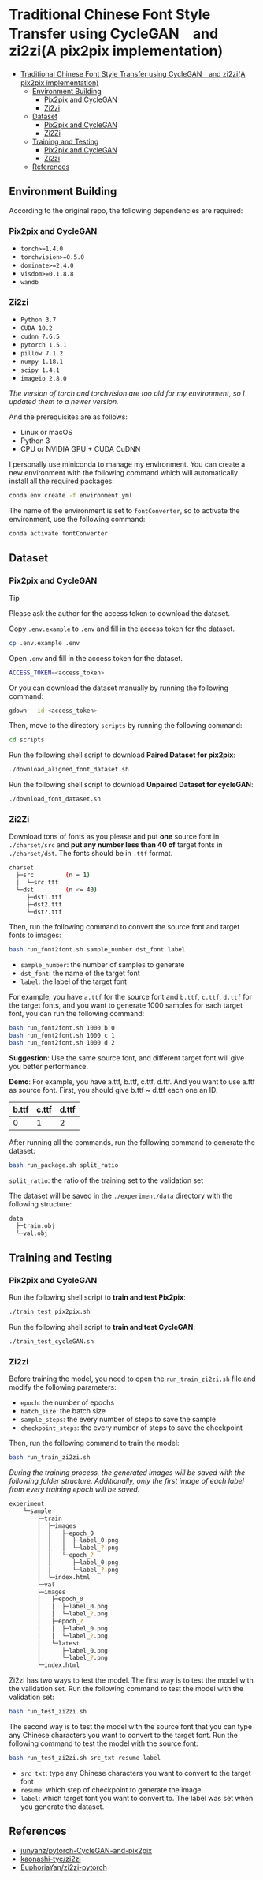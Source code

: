 # Traditional Chinese Font Style Transfer using CycleGAN　and zi2zi(A pix2pix implementation)

- [Traditional Chinese Font Style Transfer using CycleGAN　and zi2zi(A pix2pix implementation)](#traditional-chinese-font-style-transfer-using-cycleganand-zi2zia-pix2pix-implementation)
  - [Environment Building](#environment-building)
    - [Pix2pix and CycleGAN](#pix2pix-and-cyclegan)
    - [Zi2zi](#zi2zi)
  - [Dataset](#dataset)
    - [Pix2pix and CycleGAN](#pix2pix-and-cyclegan-1)
    - [Zi2Zi](#zi2zi-1)
  - [Training and Testing](#training-and-testing)
    - [Pix2pix and CycleGAN](#pix2pix-and-cyclegan-2)
    - [Zi2zi](#zi2zi-2)
  - [References](#references)

## Environment Building

According to the original repo, the following dependencies are required:
### Pix2pix and CycleGAN
- `torch>=1.4.0`
- `torchvision>=0.5.0`
- `dominate>=2.4.0`
- `visdom>=0.1.8.8`
- `wandb`
### Zi2zi
- `Python 3.7`
- `CUDA 10.2`
- `cudnn 7.6.5`
- `pytorch 1.5.1`
- `pillow 7.1.2`
- `numpy 1.18.1`
- `scipy 1.4.1`
- `imageio 2.8.0`

*The version of torch and torchvision are too old for my environment, so I updated them to a newer version.*

And the prerequisites are as follows:

- Linux or macOS
- Python 3
- CPU or NVIDIA GPU + CUDA CuDNN

I personally use miniconda to manage my environment. You can create a new environment with the following command which will automatically install all the required packages:

```bash
conda env create -f environment.yml
```
The name of the environment is set to `fontConverter`, so to activate the environment, use the following command:

```bash
conda activate fontConverter
```

## Dataset
### Pix2pix and CycleGAN
> [!TIP]
> Please ask the author for the access token to download the dataset.

Copy `.env.example` to `.env` and fill in the access token for the dataset.

```bash
cp .env.example .env
```

Open `.env` and fill in the access token for the dataset.

```bash
ACCESS_TOKEN=<access_token>
```

Or you can download the dataset manually by running the following command:

```bash
gdown --id <access_token>
```

Then, move to the directory `scripts` by running the following command:

```bash
cd scripts
```

Run the following shell script to download **Paired Dataset for pix2pix**:

```bash
./download_aligned_font_dataset.sh
```

Run the following shell script to download **Unpaired Dataset for cycleGAN**:

```bash
./download_font_dataset.sh
```
### Zi2Zi
Download tons of fonts as you please and put **one** source font in `./charset/src` and **put any number less than 40 of** target fonts in `./charset/dst`. The fonts should be in `.ttf` format.
```bash
charset
  ├─src         (n = 1)
  │  └─src.ttf
  └─dst         (n <= 40)
     ├─dst1.ttf
     ├─dst2.ttf
     └─dst?.ttf
```
Then, run the following command to convert the source font and target fonts to images:

```bash
bash run_font2font.sh sample_number dst_font label
```
- `sample_number`: the number of samples to generate
- `dst_font`: the name of the target font
- `label`: the label of the target font

For example, you have `a.ttf` for the source font and `b.ttf`, `c.ttf`, `d.ttf` for the target fonts, and you want to generate 1000 samples for each target font, you can run the following command:

```bash
bash run_font2font.sh 1000 b 0
bash run_font2font.sh 1000 c 1
bash run_font2font.sh 1000 d 2
```
**Suggestion**: Use the same source font, and different target font will give you better performance.

**Demo**: For example, you have a.ttf, b.ttf, c.ttf, d.ttf. And you want to use a.ttf as source font. First, you should give b.ttf ~ d.ttf each one an ID.

| b.ttf | c.ttf | d.ttf |
| ----- | ----- | ----- |
| 0     | 1     | 2     |

After running all the commands, run the following command to generate the dataset:

```bash
bash run_package.sh split_ratio
```
`split_ratio`: the ratio of the training set to the validation set

The dataset will be saved in the `./experiment/data` directory with the following structure:

```bash
data
  ├─train.obj
  └─val.obj
```
## Training and Testing

### Pix2pix and CycleGAN

Run the following shell script to **train and test Pix2pix**:

```bash
./train_test_pix2pix.sh
```

Run the following shell script to **train and test CycleGAN**:

```bash
./train_test_cycleGAN.sh
```
### Zi2zi
Before training the model, you need to open the `run_train_zi2zi.sh` file and modify the following parameters:
- `epoch`: the number of epochs
- `batch_size`: the batch size
- `sample_steps`: the every number of steps to save the sample
- `checkpoint_steps`: the every number of steps to save the checkpoint

Then, run the following command to train the model:

```bash
bash run_train_zi2zi.sh
```

*During the training process, the generated images will be saved with the following folder structure. Additionally, only the first image of each label from every training epoch will be saved.*

```sh
experiment
    └─sample
        ├─train
        │  ├─images
        │  │   ├─epoch_0
        │  │   │  ├─label_0.png
        │  │   │  └─label_?.png
        │  │   └─epoch_?
        │  │      ├─label_0.png
        │  │      └─label_?.png
        │  └─index.html
        └─val
        ├─images
        │   ├─epoch_0
        │   │  ├─label_0.png
        │   │  └─label_?.png
        │   ├─epoch_?
        │   │  ├─label_0.png
        │   │  └─label_?.png
        │   └─latest
        │      ├─label_0.png
        │      └─label_?.png
        └─index.html
```
Zi2zi has two ways to test the model. The first way is to test the model with the validation set. Run the following command to test the model with the validation set:

```bash
bash run_test_zi2zi.sh
```
The second way is to test the model with the source font that you can type any Chinese characters you want to convert to the target font. Run the following command to test the model with the source font:

```bash
bash run_test_zi2zi.sh src_txt resume label
```
- `src_txt`: type any Chinese characters you want to convert to the target font
- `resume`: which step of checkpoint to generate the image
- `label`: which target font you want to convert to. The label was set when you generate the dataset.



## References

- [junyanz/pytorch-CycleGAN-and-pix2pix](https://github.com/junyanz/pytorch-CycleGAN-and-pix2pix)
- [kaonashi-tyc/zi2zi](https://github.com/kaonashi-tyc/zi2zi)
- [EuphoriaYan/zi2zi-pytorch](https://github.com/EuphoriaYan/zi2zi-pytorch?tab=readme-ov-file)